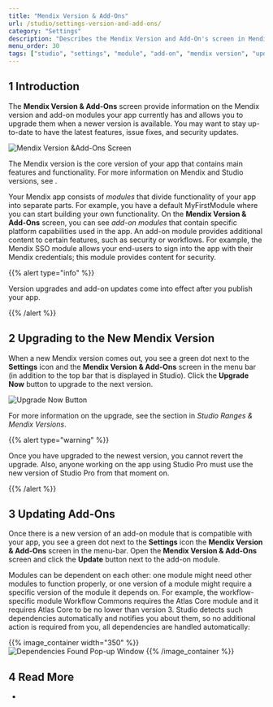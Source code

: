 ```yaml
---
title: "Mendix Version & Add-Ons"
url: /studio/settings-version-and-add-ons/
category: "Settings"
description: "Describes the Mendix Version and Add-On's screen in Mendix Studio."
menu_order: 30
tags: ["studio", "settings", "module", "add-on", "mendix version", "update", "modules"]
---
```


## 1 Introduction

The **Mendix Version & Add-Ons** screen provide information on the Mendix version and add-on modules your app currently has and allows you to upgrade them when a newer version is available. You may want to stay up-to-date to have the latest features, issue fixes, and security updates. 

![Mendix Version &Add-Ons Screen](/attachments/studio/settings/settings-version-and-add-ons/version-and-add-ons-screen.png)

The Mendix version is the core version of your app that contains main features and functionality. For more information on Mendix and Studio versions, see .

Your Mendix app consists of *modules* that divide functionality of your app into separate parts. For example, you have a default MyFirstModule where you can start building your own functionality. On the **Mendix Version & Add-Ons** screen, you can see *add-on modules* that contain specific platform capabilities used in the app. An add-on module provides additional content to certain features, such as security or workflows. For example, the Mendix SSO module allows your end-users to sign into the app with their Mendix credentials; this module provides content for security. 

{{% alert type="info" %}} 

Version upgrades and add-on updates come into effect after you publish your app.

{{% /alert %}} 

## 2 Upgrading to the New Mendix Version 

When a new Mendix version comes out, you see a green dot next to the **Settings** icon and the **Mendix Version & Add-Ons** screen in the menu bar (in addition to the top bar that is displayed in Studio). Click the **Upgrade Now** button to upgrade to the next version.

![Upgrade Now Button](/attachments/studio/settings/settings-version-and-add-ons/upgrade-now-button.png)

For more information on the upgrade, see the  section in *Studio Ranges & Mendix Versions*.

{{% alert type="warning" %}} 

Once you have upgraded to the newest version, you cannot revert the upgrade. Also, anyone working on the app using Studio Pro must use the new version of Studio Pro from that moment on.

{{% /alert %}}    

## 3 Updating Add-Ons

Once there is a new version of an add-on module that is compatible with your app, you see a green dot next to the **Settings** icon the **Mendix Version & Add-Ons** screen in the menu-bar. Open the **Mendix Version & Add-Ons** screen and click the **Update** button next to the add-on module. 

Modules can be dependent on each other: one module might need other modules to function properly, or one version of a module might require a specific version of the module it depends on. For example, the workflow-specific module Workflow Commons requires the Atlas Core module and it requires Atlas Core to be no lower than version 3. Studio detects such dependencies automatically and notifies you about them, so no additional action is required from you, all dependencies are handled automatically:

{{% image_container width="350" %}}
![Dependencies Found Pop-up Window](/attachments/studio/settings/settings-version-and-add-ons/dependencies-found.png)
{{% /image_container %}}

## 4 Read More

* 
